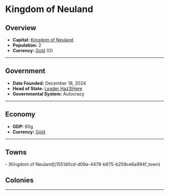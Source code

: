 <!--UNDEDITED FILE, remove this entire line if this file has been edited!-->
# <!--NAME-->Kingdom of Neuland<!--NAME-->

## Overview

- **Capital:** <!--CAPITAL_LINK-->[Kingdom of Neuland](1551d0cd-d09a-4478-b675-b259ce6a994f_town)<!--CAPITAL_LINK-->
- **Population:** <!--POPULATION-->2<!--POPULATION-->
- **Currency:** <!--CURRENCY_LINK-->[Gold](Gold_currency)<!--CURRENCY_LINK--> (<!--CURRENCY_ABV-->G<!--CURRENCY_ABV-->)

---

## Government

- **Date Founded:** <!--FOUNDED-->December 18, 2024<!--FOUNDED-->
- **Head of State:** <!--LEADER_TITLE_LINK-->[Leader Haz3lHere](Haz3lHere_user)<!--LEADER_TITLE_LINK-->
- **Governmental System:** <!--GOVERNMENT-->Autocracy<!--GOVERNMENT-->

---

## Economy

- **GDP:** <!--GDP-->60g<!--GDP-->
- **Currency:** <!--CURRENCY_LINK-->[Gold](Gold_currency)<!--CURRENCY_LINK-->

---

## Towns

<!--TOWNS-->- [Kingdom of Neuland](1551d0cd-d09a-4478-b675-b259ce6a994f_town)<!--TOWNS-->

## Colonies

<!--COLONIES--><!--COLONIES-->

---